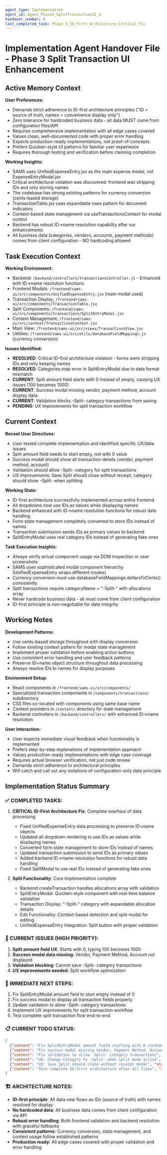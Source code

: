 ```yaml
---
agent_type: Implementation
agent_id: Agent_Phase3_SplitTransactionUI_2
handover_number: 6
last_completed_task: Phase_3_ID_First_Architecture_Critical_Fix
---
```


# Implementation Agent Handover File - Phase 3 Split Transaction UI Enhancement

## Active Memory Context
**User Preferences:** 
- Demands strict adherence to ID-first architecture principles ("ID = source of truth, names = convenience display only")
- Zero tolerance for hardcoded business data - all data MUST come from configuration files/API
- Requires comprehensive implementation with all edge cases covered
- Values clean, well-documented code with proper error handling
- Expects production-ready implementations, not proof-of-concepts
- Prefers Quicken-style UI patterns for familiar user experience
- Requires thorough testing and verification before claiming completion

**Working Insights:** 
- SAMS uses UnifiedExpenseEntry.jsx as the main expense modal, not ExpenseEntryModal.jsx
- Critical architectural violation was discovered: frontend was stripping IDs and only storing names
- The codebase has strong existing patterns for currency conversion (cents-based storage)
- TransactionTable.jsx uses expandable rows pattern for document indicators
- Context-based state management via useTransactionsContext for modal control
- Backend has robust ID→name resolution capability after our enhancements
- All business data (categories, vendors, accounts, payment methods) comes from client configuration - NO hardcoding allowed

## Task Execution Context
**Working Environment:** 
- Backend: `/backend/controllers/transactionsController.js` - Enhanced with ID→name resolution functions
- Frontend Modals: `/frontend/sams-ui/src/components/UnifiedExpenseEntry.jsx` (main modal used)
- Transaction Display: `/frontend/sams-ui/src/components/TransactionTable.jsx` 
- Split Components: `/frontend/sams-ui/src/components/transactions/SplitEntryModal.jsx`
- Context Management: `/frontend/sams-ui/src/context/TransactionsContext.jsx`
- Main View: `/frontend/sams-ui/src/views/TransactionsView.jsx`
- Utilities: `/frontend/sams-ui/src/utils/databaseFieldMappings.js` (currency conversion)

**Issues Identified:** 
- **RESOLVED**: Critical ID-first architecture violation - forms were stripping IDs and only keeping names
- **RESOLVED**: Categories.map error in SplitEntryModal due to data format mismatch
- **CURRENT**: Split amount field starts with 0 instead of empty, causing UX issues (100 becomes 1000)
- **CURRENT**: Success modal missing vendor, payment method, account display data
- **CURRENT**: Validation blocks -Split- category transactions from saving
- **PENDING**: UX improvements for split transaction workflow

## Current Context
**Recent User Directives:** 
- User tested complete implementation and identified specific UX/data issues
- Split amount field needs to start empty, not with 0 value
- Success modal should show all transaction details (vendor, payment method, account)
- Validation should allow -Split- category for split transactions
- UX improvements: Save Split should close without receipt, category should show -Split- when splitting

**Working State:** 
- ID-first architecture successfully implemented across entire frontend
- All dropdowns now use IDs as values while displaying names
- Backend enhanced with ID→name resolution functions for robust data handling
- Form state management completely converted to store IDs instead of names
- Transaction submission sends IDs as primary values to backend
- SplitEntryModal uses real category IDs instead of generating fake ones

**Task Execution Insights:** 
- Always verify actual component usage via DOM inspection or user screenshots
- SAMS uses sophisticated modal component hierarchy (UnifiedExpenseEntry wraps different modes)
- Currency conversion must use databaseFieldMappings.dollarsToCents() consistently
- Split transactions require categoryName = "-Split-" with allocations array
- Never hardcode business data - all must come from client configuration
- ID-first principle is non-negotiable for data integrity

## Working Notes
**Development Patterns:** 
- Use cents-based storage throughout with display conversion
- Follow existing context pattern for modal state management
- Implement proper validation before enabling action buttons
- Use consistent error handling and user feedback patterns
- Preserve ID+name object structure throughout data processing
- Always resolve IDs to names for display purposes

**Environment Setup:** 
- React components in `/frontend/sams-ui/src/components/`
- Specialized transaction components in `/components/transactions/` subdirectory
- CSS files co-located with components using same base name
- Context providers in `/context/` directory for state management
- Backend controllers in `/backend/controllers/` with enhanced ID→name resolution

**User Interaction:** 
- User expects immediate visual feedback when functionality is implemented
- Prefers step-by-step explanations of implementation approach
- Values production-ready implementations with edge case coverage
- Requires actual browser verification, not just code review
- Demands strict adherence to architectural principles
- Will catch and call out any violations of configuration-only data principle

## Implementation Status Summary

### ✅ COMPLETED TASKS:
1. **CRITICAL ID-First Architecture Fix**: Complete overhaul of data processing
   - Fixed UnifiedExpenseEntry data processing to preserve ID+name objects
   - Updated all dropdown rendering to use IDs as values while displaying names
   - Converted form state management to store IDs instead of names
   - Updated transaction submission to send IDs as primary values
   - Added backend ID→name resolution functions for robust data handling
   - Fixed SplitModal to use real IDs instead of generating fake ones

2. **Split Functionality**: Core implementation complete
   - Backend createTransaction handles allocations array with validation
   - SplitEntryModal: Quicken-style component with real-time balance validation
   - Transaction Display: "-Split-" category with expandable allocation details  
   - Edit Functionality: Context-based detection and split modal for editing
   - UnifiedExpenseEntry Integration: Split button with proper validation

### 🔄 CURRENT ISSUES (HIGH PRIORITY):
1. **Split amount field UX**: Starts with 0, typing 100 becomes 1000
2. **Success modal data missing**: Vendor, Payment Method, Account not displayed
3. **Validation blocking**: Cannot save -Split- category transactions
4. **UX improvements needed**: Split workflow optimization

### 🎯 IMMEDIATE NEXT STEPS:
1. Fix SplitEntryModal amount field to start empty instead of 0
2. Fix success modal to display all transaction fields properly
3. Update validation to allow -Split- category transactions
4. Implement UX improvements for split transaction workflow
5. Test complete split transaction flow end-to-end

### 📋 CURRENT TODO STATUS:
```json
[
  {"content": "Fix SplitEntryModal amount field starting with 0 instead of empty", "status": "in_progress", "priority": "high", "id": "fix_split_amount_field"},
  {"content": "Fix success modal missing Vendor, Payment Method, Account data", "status": "pending", "priority": "high", "id": "fix_success_modal_data"},
  {"content": "Fix validation to allow -Split- category transactions", "status": "pending", "priority": "high", "id": "fix_split_category_validation"},
  {"content": "UX: Change Category to -Split- when split mode active", "status": "pending", "priority": "medium", "id": "change_category_split_mode"},
  {"content": "UX: Save Split should close without receipt modal", "status": "pending", "priority": "medium", "id": "split_no_receipt_modal"},
  {"content": "Test complete ID-first architecture after all fixes", "status": "completed", "priority": "high", "id": "test_id_first_architecture"}
]
```

### 🏗️ ARCHITECTURE NOTES:
- **ID-first principle**: All data now flows as IDs (source of truth) with names resolved for display
- **No hardcoded data**: All business data comes from client configuration via API
- **Robust error handling**: Both frontend validation and backend resolution with graceful fallbacks
- **Consistent patterns**: Currency conversion, state management, and context usage follow established patterns
- **Production ready**: All edge cases covered with proper validation and error handling